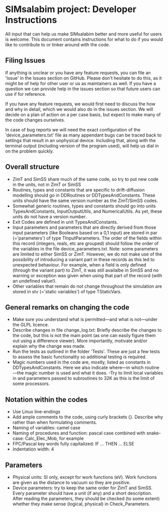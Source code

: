 # SIMsalabim project: Developer Instructions

All input that can help us make SIMsalabim better and more useful for users is welcome. This document contains instructions for what to do if you would like to contribute to or tinker around with the code.

## Filing Issues
If anything is unclear or you have any feature requests, you can file an 'Issue' in the Issues section on GitHub. Please don't hesitate to do this, as it might be of help for other user or us as maintainers as well. If you have a question we can provide help in the issues section so that future users can use if for reference. 

If you have any feature requests, we would first need to discuss the how and why in detail, which we would also do in the issues section. We will decide on a plan of action on a per case basis, but expect to make many of the code changes ourselves. 

In case of bug reports we will need the exact configuration of the 'device_parameters.txt' file as many appendant bugs can be traced back to settings that result in an unphysical device. Including that, along with the terminal output (including version of the program used), will help us dial in on the problem quickly.


## Overall structure
- ZimT and SimSS share much of the same code, so try to put new code in the units, not in ZimT or SimSS
- Routines, types and constants that are specific to drift-diffusion modelling should go in DDRoutines or DDTypesAndConstants. These units should have the same version number as the ZimT/SimSS codes.
- Somewhat generic routines, types and constants should go into units TypesAndConstants, InputOutputUtils, and NumericalUtils. As yet, these units do not have a version number.
- Exit Codes are defined in unit TypesAndConstants.
- Input parameters and parameters that are directly derived from those input parameters (like Booleans based on a 0,1 input) are stored in par (='parameters') of type TInputParameters. The order of the fields within this record (integers, reals, etc are grouped) should follow the order of the variables in the file device_parameters.txt. Note: some parameters are limited to either SimSS or ZimT. However, we do not make use of the possibility of introducing a variant part in these records as this led to unexpected behaviour. For example, when a field is only defined (through the variant part) to ZimT, it was still availalbe in SimSS and no warning or exception was given when using that part of the record (with an undefined value!).
- Other variables that remain do not change throughout the simulation are stored in stv (='static variables') of type TStaticVars.

## General remarks on changing the code
- Make sure you understand what is permitted&mdash;and what is not&mdash;under the GLPL licence.
- Describe changes in file change_log.txt: Briefly describe the changes to the code, but this is not the main point (as one can easily figure them out using a difference viewer). More importantly, motivate and/or explain why the change was made.
- Run the tests as outlined in the folder 'Tests'. These are just a few tests to assess the basic functionality so additional testing is required.
- Magic numbers used in the code are, mostly, listed as constants in DDTypesAndConstants. Here we also indicate where&mdash;in which routine&mdash;the magic number is used and what it does.
-Try to limit local variables in and parameters passed to subroutines to 32K as this is the limit of some processors. 

## Notation within the codes
- Use Linux line-endings
- Add ample comments to the code, using curly brackets {}. Describe why rather than when formulating comments.
- Naming of variables: camel case
- Naming of procedures and function: pascal case combined with snake-case: Calc_Elec_Mob, for example
- FPC/Pascal key words fully capitalized: IF ... THEN ... ELSE
- Indentation width: 4

## Parameters
- Physical units: SI only, except for work functions (eV). Work functions are given as the distance to vacuum so they are positive.
- Device parameters: try to keep the same order for ZimT and SimSS. Every parameter should have a unit (if any) and a short description. After reading the parameters, they should be checked (to some extent) whether they make sense (logical, physical) in Check_Parameters.
